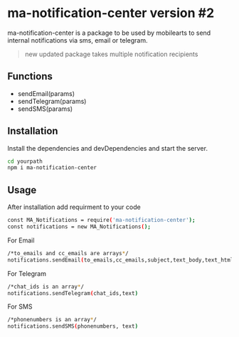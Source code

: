 # ma-notification-center version #2


ma-notification-center is a package to be used by mobilearts to send internal notifications via sms, email or telegram.

> new updated package takes multiple notification recipients 

## Functions

- sendEmail(params)
- sendTelegram(params)
- sendSMS(params)


## Installation

Install the dependencies and devDependencies and start the server.

```sh
cd yourpath
npm i ma-notification-center
```

## Usage

After installation add requirment to your code
```sh
const MA_Notifications = require('ma-notification-center');
const notifications = new MA_Notifications();
```

For Email

```sh
/*to_emails and cc_emails are arrays*/
notifications.sendEmail(to_emails,cc_emails,subject,text_body,text_html)
```

For Telegram

```sh
/*chat_ids is an array*/
notifications.sendTelegram(chat_ids,text)
```

For SMS

```sh
/*phonenumbers is an array*/
notifications.sendSMS(phonenumbers, text)
```
